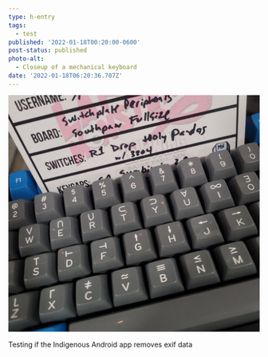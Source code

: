 ```yaml
---
type: h-entry
tags:
  - test
published: '2022-01-18T00:20:00-0600'
post-status: published
photo-alt:
  - Closeup of a mechanical keyboard
date: '2022-01-18T06:20:36.707Z'
---
```

![](/uploads/1642486836_1642486834113.jpg)

Testing if the Indigenous Android app removes exif data
